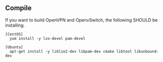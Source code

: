 ## Compile
If you want to build OpenVPN and OpenvSwitch, the following SHOULD be installing.
```
[CentOS]
  yum install -y lzo-devel pam-devel

[Ubuntu]
  apt-get install -y liblzo2-dev libpam-dev cmake libtool libunbound-dev
```
